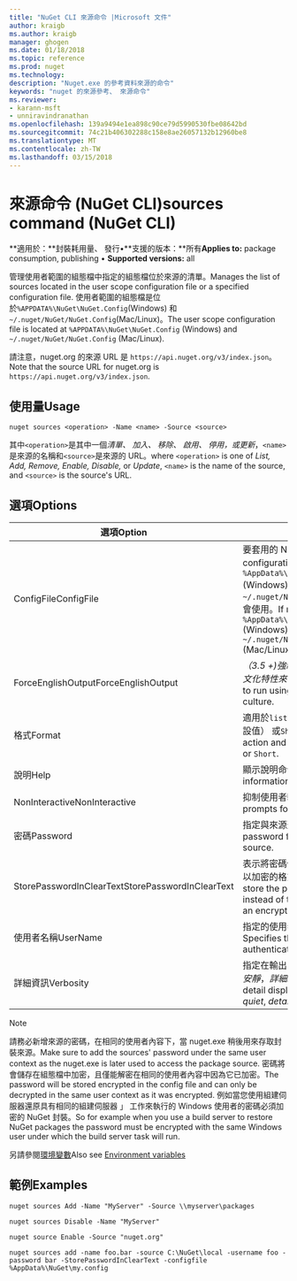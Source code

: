 ```yaml
---
title: "NuGet CLI 來源命令 |Microsoft 文件"
author: kraigb
ms.author: kraigb
manager: ghogen
ms.date: 01/18/2018
ms.topic: reference
ms.prod: nuget
ms.technology: 
description: "Nuget.exe 的參考資料來源的命令"
keywords: "nuget 的來源參考、 來源命令"
ms.reviewer:
- karann-msft
- unniravindranathan
ms.openlocfilehash: 139a9494e1ea898c90ce79d5990530fbe08642bd
ms.sourcegitcommit: 74c21b406302288c158e8ae26057132b12960be8
ms.translationtype: MT
ms.contentlocale: zh-TW
ms.lasthandoff: 03/15/2018
---
```

# <a name="sources-command-nuget-cli"></a><span data-ttu-id="569d1-104">來源命令 (NuGet CLI)</span><span class="sxs-lookup"><span data-stu-id="569d1-104">sources command (NuGet CLI)</span></span>

<span data-ttu-id="569d1-105">**適用於：**封裝耗用量、 發行&bullet;**支援的版本：**所有</span><span class="sxs-lookup"><span data-stu-id="569d1-105">**Applies to:** package consumption, publishing &bullet; **Supported versions:** all</span></span>

<span data-ttu-id="569d1-106">管理使用者範圍的組態檔中指定的組態檔位於來源的清單。</span><span class="sxs-lookup"><span data-stu-id="569d1-106">Manages the list of sources located in the user scope configuration file or a specified configuration file.</span></span> <span data-ttu-id="569d1-107">使用者範圍的組態檔是位於`%APPDATA%\NuGet\NuGet.Config`(Windows) 和`~/.nuget/NuGet/NuGet.Config`(Mac/Linux)。</span><span class="sxs-lookup"><span data-stu-id="569d1-107">The user scope configuration file is located at `%APPDATA%\NuGet\NuGet.Config` (Windows) and `~/.nuget/NuGet/NuGet.Config` (Mac/Linux).</span></span>

<span data-ttu-id="569d1-108">請注意，nuget.org 的來源 URL 是 `https://api.nuget.org/v3/index.json`。</span><span class="sxs-lookup"><span data-stu-id="569d1-108">Note that the source URL for nuget.org is `https://api.nuget.org/v3/index.json`.</span></span>

## <a name="usage"></a><span data-ttu-id="569d1-109">使用量</span><span class="sxs-lookup"><span data-stu-id="569d1-109">Usage</span></span>

```cli
nuget sources <operation> -Name <name> -Source <source>
```

<span data-ttu-id="569d1-110">其中`<operation>`是其中一個*清單、 加入、 移除、 啟用、 停用，*或*更新*，`<name>`是來源的名稱和`<source>`是來源的 URL。</span><span class="sxs-lookup"><span data-stu-id="569d1-110">where `<operation>` is one of *List, Add, Remove, Enable, Disable,* or *Update*, `<name>` is the name of the source, and `<source>` is the source's URL.</span></span>

## <a name="options"></a><span data-ttu-id="569d1-111">選項</span><span class="sxs-lookup"><span data-stu-id="569d1-111">Options</span></span>

| <span data-ttu-id="569d1-112">選項</span><span class="sxs-lookup"><span data-stu-id="569d1-112">Option</span></span> | <span data-ttu-id="569d1-113">描述</span><span class="sxs-lookup"><span data-stu-id="569d1-113">Description</span></span> |
| --- | --- |
| <span data-ttu-id="569d1-114">ConfigFile</span><span class="sxs-lookup"><span data-stu-id="569d1-114">ConfigFile</span></span> | <span data-ttu-id="569d1-115">要套用的 NuGet 設定檔案。</span><span class="sxs-lookup"><span data-stu-id="569d1-115">The NuGet configuration file to apply.</span></span> <span data-ttu-id="569d1-116">如果未指定， `%AppData%\NuGet\NuGet.Config` (Windows) 或`~/.nuget/NuGet/NuGet.Config`(Mac/Linux) 會使用。</span><span class="sxs-lookup"><span data-stu-id="569d1-116">If not specified, `%AppData%\NuGet\NuGet.Config` (Windows) or `~/.nuget/NuGet/NuGet.Config` (Mac/Linux) is used.</span></span>|
| <span data-ttu-id="569d1-117">ForceEnglishOutput</span><span class="sxs-lookup"><span data-stu-id="569d1-117">ForceEnglishOutput</span></span> | <span data-ttu-id="569d1-118">*（3.5 +)*強制 nuget.exe 使用不變，英文的文化特性來執行。</span><span class="sxs-lookup"><span data-stu-id="569d1-118">*(3.5+)* Forces nuget.exe to run using an invariant, English-based culture.</span></span> |
| <span data-ttu-id="569d1-119">格式</span><span class="sxs-lookup"><span data-stu-id="569d1-119">Format</span></span> | <span data-ttu-id="569d1-120">適用於`list`動作，而且可以是`Detailed`（預設值） 或`Short`。</span><span class="sxs-lookup"><span data-stu-id="569d1-120">Applies to the `list` action and can be `Detailed` (the default) or `Short`.</span></span> |
| <span data-ttu-id="569d1-121">說明</span><span class="sxs-lookup"><span data-stu-id="569d1-121">Help</span></span> | <span data-ttu-id="569d1-122">顯示說明命令的資訊。</span><span class="sxs-lookup"><span data-stu-id="569d1-122">Displays help information for the command.</span></span> |
| <span data-ttu-id="569d1-123">NonInteractive</span><span class="sxs-lookup"><span data-stu-id="569d1-123">NonInteractive</span></span> | <span data-ttu-id="569d1-124">抑制使用者輸入或確認提示。</span><span class="sxs-lookup"><span data-stu-id="569d1-124">Suppresses prompts for user input or confirmations.</span></span> |
| <span data-ttu-id="569d1-125">密碼</span><span class="sxs-lookup"><span data-stu-id="569d1-125">Password</span></span> | <span data-ttu-id="569d1-126">指定與來源進行驗證的密碼。</span><span class="sxs-lookup"><span data-stu-id="569d1-126">Specifies the password for authenticating with the source.</span></span> |
| <span data-ttu-id="569d1-127">StorePasswordInClearText</span><span class="sxs-lookup"><span data-stu-id="569d1-127">StorePasswordInClearText</span></span> | <span data-ttu-id="569d1-128">表示將密碼儲存在未加密的文字，而不是將以加密的格式儲存的預設行為。</span><span class="sxs-lookup"><span data-stu-id="569d1-128">Indicates to store the password in unencrypted text instead of the default behavior of storing an encrypted form.</span></span> |
| <span data-ttu-id="569d1-129">使用者名稱</span><span class="sxs-lookup"><span data-stu-id="569d1-129">UserName</span></span> | <span data-ttu-id="569d1-130">指定的使用者名稱與來源進行驗證。</span><span class="sxs-lookup"><span data-stu-id="569d1-130">Specifies the user name for authenticating with the source.</span></span> |
| <span data-ttu-id="569d1-131">詳細資訊</span><span class="sxs-lookup"><span data-stu-id="569d1-131">Verbosity</span></span> | <span data-ttu-id="569d1-132">指定在輸出中顯示詳細資料的數量：*正常*，*安靜*，*詳細*。</span><span class="sxs-lookup"><span data-stu-id="569d1-132">Specifies the amount of detail displayed in the output: *normal*, *quiet*, *detailed*.</span></span> |

> [!Note]
> <span data-ttu-id="569d1-133">請務必新增來源的密碼，在相同的使用者內容下，當 nuget.exe 稍後用來存取封裝來源。</span><span class="sxs-lookup"><span data-stu-id="569d1-133">Make sure to add the sources' password under the same user context as the nuget.exe is later used to access the package source.</span></span> <span data-ttu-id="569d1-134">密碼將會儲存在組態檔中加密，且僅能解密在相同的使用者內容中因為它已加密。</span><span class="sxs-lookup"><span data-stu-id="569d1-134">The password will be stored encrypted in the config file and can only be decrypted in the same user context as it was encrypted.</span></span> <span data-ttu-id="569d1-135">例如當您使用組建伺服器還原具有相同的組建伺服器 」 工作來執行的 Windows 使用者的密碼必須加密的 NuGet 封裝。</span><span class="sxs-lookup"><span data-stu-id="569d1-135">So for example when you use a build server to restore NuGet packages the password must be encrypted with the same Windows user under which  the build server task will run.</span></span>

<span data-ttu-id="569d1-136">另請參閱[環境變數](cli-ref-environment-variables.md)</span><span class="sxs-lookup"><span data-stu-id="569d1-136">Also see [Environment variables](cli-ref-environment-variables.md)</span></span>

## <a name="examples"></a><span data-ttu-id="569d1-137">範例</span><span class="sxs-lookup"><span data-stu-id="569d1-137">Examples</span></span>

```cli
nuget sources Add -Name "MyServer" -Source \\myserver\packages

nuget sources Disable -Name "MyServer"

nuget source Enable -Source "nuget.org"

nuget sources add -name foo.bar -source C:\NuGet\local -username foo -password bar -StorePasswordInClearText -configfile %AppData%\NuGet\my.config
```
